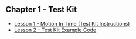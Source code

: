 ## Chapter 1 - Test Kit

* [Lesson 1 - Motion In Time (Test Kit Instructions)](https://drive.google.com/file/d/19sEqxnQgrRAXtrOnu0O2HqPDgiGWDdxY/view?usp=sharing)
* [Lesson 2 - Test Kit Example Code](https://drive.google.com/file/d/15RVDRFdA4eFDDLTfE_BA9WOLCJr2UAJm/view?usp=sharing)
